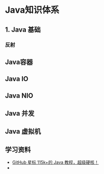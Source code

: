 # Java知识体系

## 1. Java 基础

### 反射



## Java容器



## Java IO



## Java NIO



## Java 并发



## Java 虚拟机





## 学习资料

* [GitHub 星标 115k+的 Java 教程，超级硬核！](https://mp.weixin.qq.com/s/d7Z0QoChNuP9bTwAGh2QCw)
* 